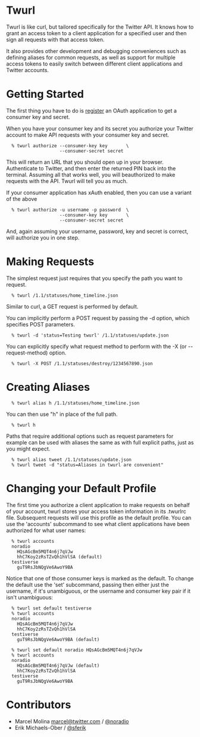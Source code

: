 Twurl 
=====

Twurl is like curl, but tailored specifically for the Twitter API.
It knows how to grant an access token to a client application for
a specified user and then sign all requests with that access token.

It also provides other development and debugging conveniences such
as defining aliases for common requests, as well as support for
multiple access tokens to easily switch between different client
applications and Twitter accounts.

Getting Started
===============

The first thing you have to do is [register](http://dev.twitter.com/apps/new)
an OAuth application to get a consumer key and secret.

When you have your consumer key and its secret you authorize
your Twitter account to make API requests with your consumer key
and secret.

```
  % twurl authorize --consumer-key key       \
                    --consumer-secret secret
```

This will return an URL that you should open up in your browser.
Authenticate to Twitter, and then enter the returned PIN back into
the terminal.  Assuming all that works well, you will beauthorized
to make requests with the API. Twurl will tell you as much.

If your consumer application has xAuth enabled, then you can use
a variant of the above

```
  % twurl authorize -u username -p password  \
                    --consumer-key key       \
                    --consumer-secret secret
```

And, again assuming your username, password, key and secret is
correct, will authorize you in one step.

Making Requests
===============

The simplest request just requires that you specify the path you
want to request.

```
  % twurl /1.1/statuses/home_timeline.json
```

Similar to curl, a GET request is performed by default.

You can implicitly perform a POST request by passing the -d option,
which specifies POST parameters.

```
  % twurl -d 'status=Testing twurl' /1.1/statuses/update.json
```

You can explicitly specify what request method to perform with
the -X (or --request-method) option.

```
  % twurl -X POST /1.1/statuses/destroy/1234567890.json
```

Creating Aliases
================

```
  % twurl alias h /1.1/statuses/home_timeline.json
```

You can then use "h" in place of the full path.

```
  % twurl h
```

Paths that require additional options such as request parameters for example can
be used with aliases the same as with full explicit paths, just as you might
expect.

```
  % twurl alias tweet /1.1/statuses/update.json
  % twurl tweet -d "status=Aliases in twurl are convenient"
```

Changing your Default Profile
=============================

The first time you authorize a client application to make requests on behalf of your account, twurl stores your access token information in its .twurlrc file. Subsequent requests will use this profile as the default profile. You can use the 'accounts' subcommand to see what client applications have been authorized for what user names:

```
  % twurl accounts
  noradio
    HQsAGcBm5MQT4n6j7qVJw
    hhC7Koy2zRsTZvQh1hVlSA (default)
  testiverse
    guT9RsJbNQgVe6AwoY9BA
```

Notice that one of those consumer keys is marked as the default. To change the default use the 'set' subcommand, passing then either just the username, if it's unambiguous, or the username and consumer key pair if it isn't unambiguous:

```
  % twurl set default testiverse
  % twurl accounts
  noradio
    HQsAGcBm5MQT4n6j7qVJw
    hhC7Koy2zRsTZvQh1hVlSA
  testiverse
    guT9RsJbNQgVe6AwoY9BA (default)
```

```
  % twurl set default noradio HQsAGcBm5MQT4n6j7qVJw
  % twurl accounts
  noradio
    HQsAGcBm5MQT4n6j7qVJw (default)
    hhC7Koy2zRsTZvQh1hVlSA
  testiverse
    guT9RsJbNQgVe6AwoY9BA
```

Contributors
============

* Marcel Molina <marcel@twitter.com> / [@noradio](https://twitter.com/noradio)
* Erik Michaels-Ober / [@sferik](https://twitter.com/sferik)
